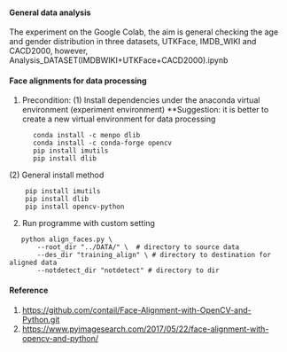 #### General data analysis

The experiment on the Google Colab, the aim is general checking the age and gender distribution in three datasets, UTKFace, IMDB_WIKI and CACD2000, however,
Analysis_DATASET(IMDBWIKI+UTKFace+CACD2000).ipynb

#### Face alignments for data processing 

1. Precondition: 
   (1) Install dependencies under the anaconda virtual environment (experiment environment)
    **Suggestion: it is better to create a new virtual environment for data processing
```
      conda install -c menpo dlib 
      conda install -c conda-forge opencv
      pip install imutils
      pip install dlib
```

   (2) General install method
```
    pip install imutils
    pip install dlib
    pip install opencv-python
```
    

2. Run programme with custom setting
```
   python align_faces.py \
       --root_dir "../DATA/" \  # directory to source data
       --des_dir "training_align" \ # directory to destination for aligned data
       --notdetect_dir "notdetect" # directory to dir

```

#### Reference
1. https://github.com/contail/Face-Alignment-with-OpenCV-and-Python.git
2. https://www.pyimagesearch.com/2017/05/22/face-alignment-with-opencv-and-python/
